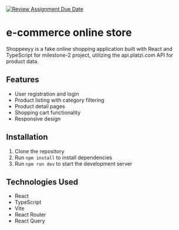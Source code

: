 [![Review Assignment Due Date](https://classroom.github.com/assets/deadline-readme-button-22041afd0340ce965d47ae6ef1cefeee28c7c493a6346c4f15d667ab976d596c.svg)](https://classroom.github.com/a/t4UX4h2e)


# e-commerce online store

Shoppeeyy is a fake online shopping application built with React and TypeScript for milestone-2 project, utilizing the api.platzi.com API for product data.

## Features

- User registration and login
- Product listing with category filtering
- Product detail pages
- Shopping cart functionality
- Responsive design

## Installation

1. Clone the repository
2. Run `npm install` to install dependencies
3. Run `npm run dev` to start the development server

## Technologies Used

- React
- TypeScript
- Vite
- React Router
- React Query